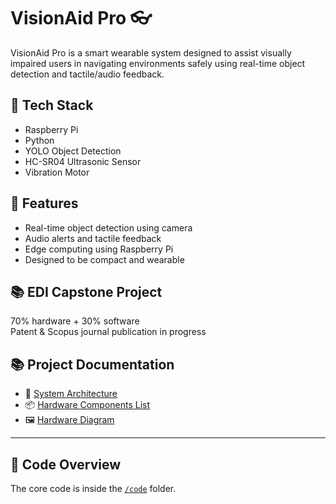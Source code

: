 # VisionAid Pro 👓

VisionAid Pro is a smart wearable system designed to assist visually impaired users in navigating environments safely using real-time object detection and tactile/audio feedback.

## 🚀 Tech Stack
- Raspberry Pi
- Python
- YOLO Object Detection
- HC-SR04 Ultrasonic Sensor
- Vibration Motor

## 🎯 Features
- Real-time object detection using camera
- Audio alerts and tactile feedback
- Edge computing using Raspberry Pi
- Designed to be compact and wearable

## 📚 EDI Capstone Project
70% hardware + 30% software  
Patent & Scopus journal publication in progress

## 📚 Project Documentation

- 📄 [System Architecture](./architecture.md)
- 📦 [Hardware Components List](./components_list.md)
- 🖼️ [Hardware Diagram](./hardware_diagram.jpg)


---

## 📁 Code Overview

The core code is inside the [`/code`](./code) folder.

